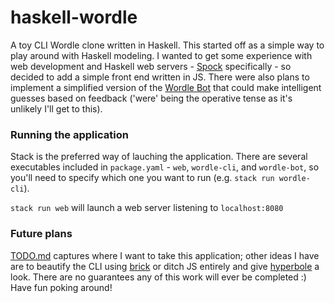 # haskell-wordle

A toy CLI Wordle clone written in Haskell. This started off as a simple way to play around with Haskell modeling. I wanted to get some experience with web development and Haskell web servers - [Spock](https://hackage.haskell.org/package/Spock) specifically - so decided to add a simple front end written in JS. There were also plans to implement a simplified version of the [Wordle Bot](https://www.nytimes.com/interactive/2022/upshot/wordle-bot.html) that could make intelligent guesses based on feedback ('were' being the operative tense as it's unlikely I'll get to this).

### Running the application
Stack is the preferred way of lauching the application. There are several executables included in `package.yaml` - `web`, `wordle-cli`, and `wordle-bot`, so you'll need to specify which one you want to run (e.g. `stack run wordle-cli`).

`stack run web` will launch a web server listening to `localhost:8080`

### Future plans
[TODO.md](./TODO.md) captures where I want to take this application; other ideas I have are to beautify the CLI using [brick](https://hackage.haskell.org/package/brick) or ditch JS entirely and give [hyperbole](https://hackage.haskell.org/package/hyperbole-0.3.6/docs/Web-Hyperbole.html) a look. There are no guarantees any of this work will ever be completed :) Have fun poking around!
